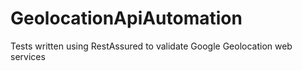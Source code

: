 # GeolocationApiAutomation
 Tests written using RestAssured to validate Google Geolocation web services

